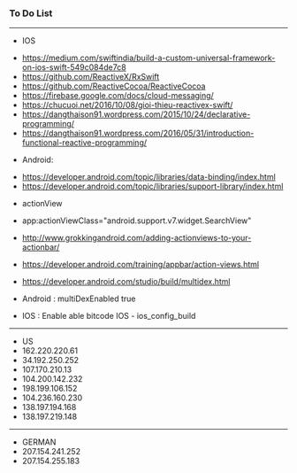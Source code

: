 ### To Do List
 
----------------
* IOS
- https://medium.com/swiftindia/build-a-custom-universal-framework-on-ios-swift-549c084de7c8
- https://github.com/ReactiveX/RxSwift
- https://github.com/ReactiveCocoa/ReactiveCocoa
- https://firebase.google.com/docs/cloud-messaging/
- https://chucuoi.net/2016/10/08/gioi-thieu-reactivex-swift/
- https://dangthaison91.wordpress.com/2015/10/24/declarative-programming/
- https://dangthaison91.wordpress.com/2016/05/31/introduction-functional-reactive-programming/

* Android:

- https://developer.android.com/topic/libraries/data-binding/index.html
- https://developer.android.com/topic/libraries/support-library/index.html


* actionView
* app:actionViewClass="android.support.v7.widget.SearchView"
* http://www.grokkingandroid.com/adding-actionviews-to-your-actionbar/
* https://developer.android.com/training/appbar/action-views.html


* https://developer.android.com/studio/build/multidex.html
* Android : multiDexEnabled true
* IOS : Enable able bitcode IOS - ios_config_build


----------------------
* US
* 162.220.220.61
* 34.192.250.252
* 107.170.210.13
* 104.200.142.232
* 198.199.106.152
* 104.236.160.230
* 138.197.194.168
* 138.197.219.148
-------------------
* GERMAN
* 207.154.241.252
* 207.154.255.183



